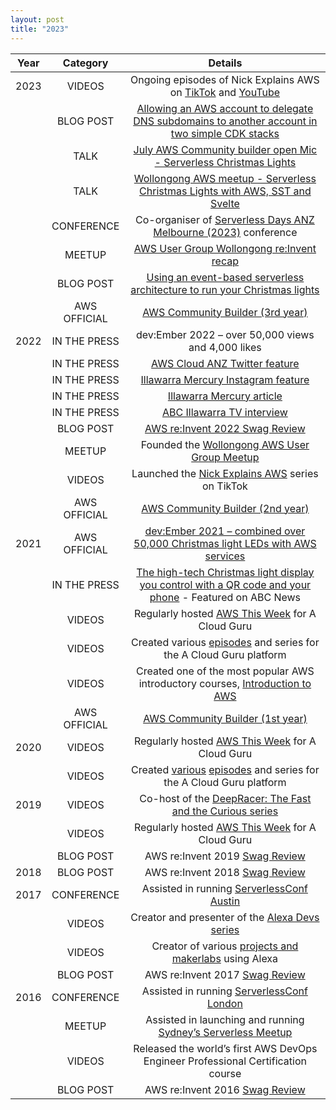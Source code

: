 ```yaml
---
layout: post
title: "2023"
---
```


|   Year   |          Category        |                                      Details                                       |
|:--------:|:------------------------:|:--------------------------------------------------------------------------------:|
|   2023   |          VIDEOS          | Ongoing episodes of Nick Explains AWS on [TikTok](https://www.tiktok.com/@nickexplainsaws/) and [YouTube](https://www.youtube.com/@nickexplainsaws)                       |
|          |        BLOG POST         | [Allowing an AWS account to delegate DNS subdomains to another account in two simple CDK stacks](https://dev.to/aws-builders/allowing-an-aws-account-to-delegate-dns-subdomains-to-another-account-in-two-simple-cdk-stacks-1pcm) |
|          |           TALK           | [July AWS Community builder open Mic - Serverless Christmas Lights](https://www.youtube.com/watch?v=WmlLPf5HTnc)               |
|          |           TALK           | [Wollongong AWS meetup - Serverless Christmas Lights with AWS, SST and Svelte](https://www.youtube.com/watch?v=WmlLPf5HTnc)    |
|          |        CONFERENCE        | Co-organiser of [Serverless Days ANZ Melbourne (2023)](https://anz.serverlessdays.io/) conference                   |
|          |         MEETUP           | [AWS User Group Wollongong re:Invent recap](https://www.meetup.com/aws-wollongong/events/291110274/)                                         |
|          |        BLOG POST         | [Using an event-based serverless architecture to run your Christmas lights](https://dev.to/aws-builders/using-an-event-based-serverless-architecture-to-run-your-christmas-lights-2lnf)        |
|          |      AWS OFFICIAL        | [AWS Community Builder (3rd year)](https://aws.amazon.com/developer/community/community-builders/)                                                 |
|   2022   |    IN THE PRESS          | dev:Ember 2022 – over 50,000 views and 4,000 likes                                |
|          |    IN THE PRESS          | [AWS Cloud ANZ Twitter feature](https://twitter.com/AWSCloudANZ/status/1599629849798316035)                                                    |
|          |    IN THE PRESS          | [Illawarra Mercury Instagram feature](https://www.instagram.com/p/Cl3AvvDSdX6/)                                              |
|          |    IN THE PRESS          | [Illawarra Mercury article](https://www.illawarramercury.com.au/story/8009569/fairy-meadow-man-who-syncs-his-christmas-lights-to-music-goes-bigger-and-better/?cs=300)                                                       |
|          |    IN THE PRESS          | [ABC Illawarra TV interview](https://www.facebook.com/watch/?v=537589371717078)                                                       |
|          |        BLOG POST         | [AWS re:Invent 2022 Swag Review](https://acloudguru.com/blog/engineering/aws-reinvent-2022-swag-review)                                                    |
|          |         MEETUP           | Founded the [Wollongong AWS User Group Meetup](https://www.meetup.com/AWS-Wollongong/)                                      |
|          |          VIDEOS          | Launched the [Nick Explains AWS](https://www.tiktok.com/@nickexplainsaws) series on TikTok                                   |
|          |      AWS OFFICIAL        | [AWS Community Builder (2nd year)](https://aws.amazon.com/developer/community/community-builders/)                                                 |
|   2021   |      AWS OFFICIAL        | [dev:Ember 2021 – combined over 50,000 Christmas light LEDs with AWS services](https://twitter.com/AWSCloudANZ/status/1467720565914058758)      |
|          |    IN THE PRESS          | [The high-tech Christmas light display you control with a QR code and your phone](https://www.abc.net.au/news/2021-12-11/high-tech-christmas-light-display-in-wollongong/100685714) - Featured on ABC News   |
|          |          VIDEOS          | Regularly hosted [AWS This Week](https://www.youtube.com/watch?v=-wDYWTwTLhs) for A Cloud Guru                                                |
|          |          VIDEOS          | Created various [episodes](https://acloudguru.com/videos/acg-fundamentals/how-to-use-aws-cloudshell) and series for the A Cloud Guru platform                |
|          |          VIDEOS          | Created one of the most popular AWS introductory courses, [Introduction to AWS](https://acloudguru.com/course/introduction-to-aws)     |
|          |      AWS OFFICIAL        | [AWS Community Builder (1st year)](https://aws.amazon.com/developer/community/community-builders/)                                                |
|   2020   |          VIDEOS          | Regularly hosted [AWS This Week](https://www.youtube.com/watch?v=-wDYWTwTLhs) for A Cloud Guru                                                   |
|          |          VIDEOS          | Created [various](https://www.youtube.com/watch?v=cPJQ6QnCj-w) [episodes](https://learn.acloud.guru/series/aws-service-spotlight/view/304) and series for the A Cloud Guru platform                |
|   2019   |          VIDEOS          | Co-host of the [DeepRacer: The Fast and the Curious series](https://acloud.guru/series/deepracer)                     |
|          |          VIDEOS          | Regularly hosted [AWS This Week](https://www.youtube.com/watch?v=-wDYWTwTLhs) for A Cloud Guru                                                   |
|          |        BLOG POST         | AWS re:Invent 2019 [Swag Review](https://medium.com/@ntriantafillou/aws-re-invent-2019-swag-review-177f8f7ce58e)                                                   |
|   2018   |        BLOG POST         | AWS re:Invent 2018 [Swag Review](https://medium.com/@ntriantafillou/aws-re-invent-2018-swag-review-f3ff2e00ef4c)                                                    |
|   2017   |       CONFERENCE         | Assisted in running [ServerlessConf Austin](https://serverlessconf.io/)                                        |
|          |          VIDEOS          | Creator and presenter of the [Alexa Devs series](https://acloud.guru/series/alexa-devs)                                   |
|          |          VIDEOS          | Creator of various [projects and makerlabs](https://www.hackster.io/xelfer/bring-in-the-washing-b40fba) using Alexa                            |
|          |        BLOG POST         | AWS re:Invent 2017 [Swag Review](https://medium.com/@ntriantafillou/aws-re-invent-2017-swag-review-4adbdbb86ffb)                                                    |
|   2016   |       CONFERENCE         | Assisted in running [ServerlessConf London](https://serverlessconf.io/)                                        |
|          |         MEETUP           | Assisted in launching and running [Sydney’s Serverless Meetup](https://www.meetup.com/sydney-serverless-meetup-group/)                      |
|          |          VIDEOS          | Released the world’s first AWS DevOps Engineer Professional Certification course   |
|          |        BLOG POST         | AWS re:Invent 2016 [Swag Review](https://medium.com/@ntriantafillou/aws-re-invent-2016-swag-review-ed1403d8b4f4)                                                    |
